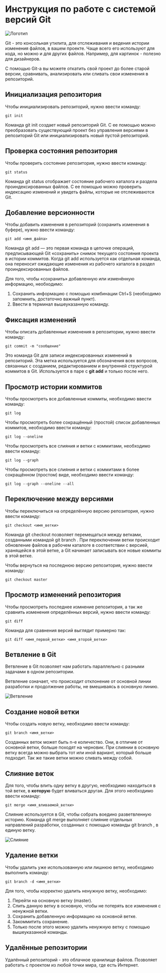 # **Инструкция по работе с системой версий Git**

![Логотип](git.jpg)

Git - это консольная утилита, для отслеживания и ведения истории изменения файлов, в вашем проекте. Чаще всего его используют для кода, но можно и для других файлов. Например, для картинок - полезно для дизайнеров.

С помощью Git-a вы можете откатить свой проект до более старой версии, сравнивать, анализировать или сливать свои изменения в репозиторий.

## Инициализация репозитория

Чтобы инициализировать репозиторий, нужно ввести команду:

    git init

Команда git init создает новый репозиторий Git. С ее помощью можно преобразовать существующий проект без управления версиями в репозиторий Git или инициализировать новый пустой репозиторий.

## Проверка состояния репозитория

Чтобы проверить состояние репозитория, нужно ввести команду:

    git status

Команда git status отображает состояние рабочего каталога и раздела проиндексированных файлов. С ее помощью можно проверить индексацию изменений и увидеть файлы, которые не отслеживаются Git. 

## Добавление версионности 

Чтобы добавить изменения в репозиторий (сохранить изменения в буфере), нужно ввести команду:

    git add <имя_файла>

Команда git add — это первая команда в цепочке операций, предписывающей Git «сохранить» снимок текущего состояния проекта в истории коммитов. Когда git add используется как отдельная команда, она переносит ожидающие изменения из рабочего каталога в раздел проиндексированных файлов.

Для того, чтобы «сохранить» добавленную или изменённую информацию, необходимо:

1. Сохранить информацию с помощью комбинации Ctrl+S (необходимо запомнить, достаточно важный пункт).
2. Ввести в терминал вышеуказанную команду.

## Фиксация изменений

Чтобы описать добавленные изменения в репозитории, нужно ввести команду:

    git commit -m "сообщение"

Это команда Git для записи индексированных изменений в репозиторий. Эта метка используется для обозначения всех вопросов, связанных с созданием, редактированием и внутренней структурой коммитов в Git.
Используется в паре с **git add** и только после него.

## Просмотр истории коммитов

Чтобы просмотреть все добавленные коммиты, необходимо ввести команду:

    git log

Чтобы просмотреть более сокращённый (простой) список добавленных коммитов, необходимо ввести команду:

    git log --oneline

Чтобы просмотреть все слияния и ветки с коммитами, необходимо ввести команду:

    git log --graph

Чтобы просмотреть все слияния и ветки с коммитами в более сокращённом (простом) виде, необходимо ввести команду:

    git log --graph --oneline --all
    
## Переключение между версиями

Чтобы переключиться на определённую версию репозитория, нужно ввести команду:

    git checkout <имя_ветки>

Команда git checkout позволяет перемещаться между ветками, созданными командой git branch . При переключении ветки происходит обновление файлов в рабочем каталоге в соответствии с версией, хранящейся в этой ветке, а Git начинает записывать все новые коммиты в этой ветке.

Чтобы вернуться на последнюю версию репозитория, нужно ввести команду:

    git checkout master
    
## Просмотр изменений репозитория

Чтобы просмотреть последнее измнение репозитория, а так же сравнить изменения определённых версий, нужно ввести команду:

    git diff

Команда для сравнения версий выглядит примерно так:

    git diff <имя_первой_ветки> <имя_второй_ветки>

## Ветвление в Git

Ветвление в Git позволяет нам работать параллельно с разными задачами в одном репозитории.

Ветвление означает, что происходит отклонение от основной линии разработки и продолжение работы, не вмешиваясь в основную линию.

![Ветвление](git1.png)

## Создание новой ветки

Чтобы создать новую ветку, необходимо ввести команду:

    git branch <имя_ветки>

Созданных веток может быть n-е количество. Они, в отличие от основной ветки, больше походят на черновик. При слиянии в основную ветку всегда можно выбрать тот или иной вариант, который больше подходит.
Так же такие ветки можно сливать между собой.

## Слияние веток

Для того, чтобы влить одну ветку в другую, необходимо находиться в той ветке, в **которую** будет вливаться другая. Для этого необходимо ввести команду:

    git merge <имя_вливаемой_ветки>

Слияние используется в Git, чтобы собрать воедино разветвленную историю. Команда git merge выполняет слияние отдельных направлений разработки, созданных с помощью команды git branch , в единую ветку. 

![Слияние](git3.png)

## Удаление ветки

Чтобы удалить уже использованную или лишнюю ветку, необходимо выполнить команду:

    git branch -d <имя_ветки>

Для того, чтобы корректно удалить ненужную ветку, необходимо:

1. Перейти на основную ветку (master).
2. Слить данную ветку в основную, чтобы не потерять все изменения с ненужной ветки.
3. Сохранить добавленную информацию на основной ветке.
4. Закоммитить сохранение.
5. Только после этого можно удалить ненужную ветку с помощью вышеуказанной команды.

## Удалённые репозитории

Удалённый репозиторий - это облачное хранилище файлов. Позволяет работать с проектом из любой точки мира, где есть Интернет.
